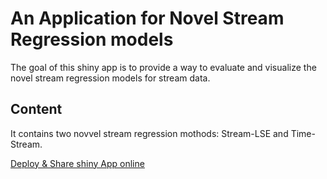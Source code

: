 # An Application for Novel Stream Regression models 
The goal of this shiny app is to provide a way to evaluate and visualize the novel stream regression models for stream data.

Content
--
It contains two novvel stream regression mothods: Stream-LSE and Time-Stream.

[Deploy & Share shiny App online](https://streamregressiontool.shinyapps.io/novel-stream-regression-shiny-app-/)

